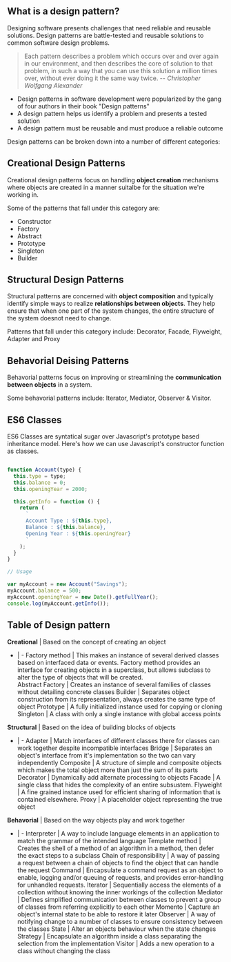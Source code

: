 ## What is a design pattern?

Designing software presents challenges that need reliable and reusable solutions. Design patterns are battle-tested and reusable solutions to common software design problems.

> Each pattern describes a problem which occurs over and over again in our environment, and then describes the core of solution to that problem, in such a way that you can use this solution a million times over, without ever doing it the same way twice.
> -- *Christopher Wolfgang Alexander*

- Design patterns in software development were popularized by the gang of four authors in their book "Design patterns"
- A design pattern helps us identify a problem and presents a tested solution
- A design pattern must be reusable and must produce a reliable outcome

Design patterns can be broken down into a number of different categories:

## Creational Design Patterns

Creational design patterns focus on handling **object creation** mechanisms where objects are created in a manner suitalbe for the situation we're working in. 

Some of the patterns that fall under this category are: 
- Constructor
- Factory
- Abstract
- Prototype
- Singleton
- Builder

## Structural Design Patterns

Structural patterns are concerned with **object composition** and typically identify simple ways to realize **relationships between objects**. They help ensure that when one part of the system changes, the entire structure of the system doesnot need to change.

Patterns that fall under this category include: Decorator, Facade, Flyweight, Adapter and Proxy

## Behavorial Deising Patterns

Behavorial patterns focus on improving or streamlining the **communication between objects** in a system.

Some behavorial patterns include: Iterator, Mediator, Observer & Visitor.

## ES6 Classes 

ES6 Classes are syntatical sugar over Javascript's prototype based inheritance model. Here's how we can use Javascript's constructor function as classes.

```js

function Account(type) {
  this.type = type;
  this.balance = 0;
  this.openingYear = 2000;

  this.getInfo = function () {
    return (
      `
      Account Type : ${this.type},
      Balance : ${this.balance},
      Opening Year : ${this.openingYear}
      `
    );
  }
}

// Usage

var myAccount = new Account("Savings");
myAccount.balance = 500;
myAccount.openingYear = new Date().getFullYear();
console.log(myAccount.getInfo());
```

## Table of Design pattern

**Creational** | Based on the concept of creating an object 
- | - 
Factory method | This makes an instance of several derived classes based on interfaced data or events. Factory method provides an interface for creating objects in a superclass, but allows subclass to alter the type of objects that will be created.   
Abstract Factory | Creates an instance of several families of classes without detailing concrete classes
Builder | Separates object construction from its representation, always creates the same type of object
Prototype | A fully initialized instance used for copying or cloning
Singleton | A class with only a single instance with global access points


**Structural** | Based on the idea of building blocks of objects
- | -
Adapter | Match interfaces of different classes there for classes can work together despite incompatible interfaces
Bridge | Separates an object's interface from it's implementation so the two can vary independently
Composite | A structure of simple and composite objects which makes the total object more than just the sum of its parts
Decorator | Dynamically add alternate processing to objects
Facade | A single class that hides the complexity of an entire subsustem.
Flyweight | A fine grained instance used for efficient sharing of information that is contained elsewhere.
Proxy | A placeholder object representing the true object

**Behavorial** | Based on the way objects play and work together
- | -
Interpreter | A way to include language elements in an application to match the grammar of the intended language
Template method | Creates the shell of a method of an algorithm in a method, then defer the exact steps to a subclass
Chain of responsibility |  A way of passing a request between a chain of objects to find the object that can handle the request
Command | Encapsulate a command request as an object to enable, logging and/or queuing of requests, and provides error-handling for unhandled requests.
Iterator | Sequentially access the elements of a collection without knowing the inner workings of the collection
Mediator | Defines simplified communication between classes to prevent a group of classes from referring explicitly to each other
Momento | Capture an object's internal state to be able to restore it later
Observer | A way of notifying change to a number of classes to ensure consistency between the classes
State | Alter an objects behaviour when the state changes
Strategy | Encapsulate an algorithm inside a class separating the selection from the implementation
Visitor | Adds a new operation to a class without changing the class



